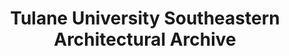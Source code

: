 ---
layout: repo
title: "Tulane University Southeastern Architectural Archive"
id: 25034
permalink: repos/25034/
---